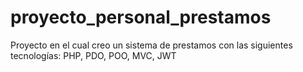 # proyecto_personal_prestamos
Proyecto en el cual creo un sistema de prestamos con las siguientes tecnologías: PHP, PDO, POO, MVC, JWT
